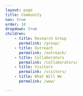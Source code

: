 ```yaml
---
layout: page
title: Community
nav: true
order: 10
dropdown: true
children: 
    - title: Research Group
      permalink: /group/
    - title: Outreach
      permalink: /outreach/
    - title: Collaborators
      permalink: /collaborators/
    - title: Visitors
      permalink: /visitors/
    - title: What Will We
      permalink: /www/

---
```


 
